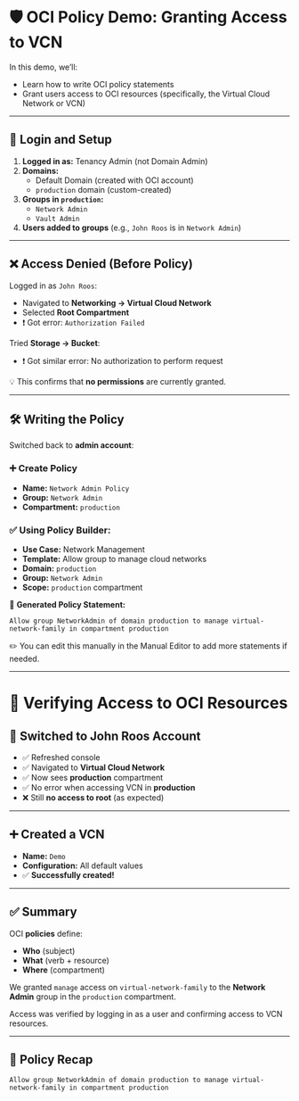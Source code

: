 # 🛡️ OCI Policy Demo: Granting Access to VCN

In this demo, we’ll:

- Learn how to write OCI policy statements
- Grant users access to OCI resources (specifically, the Virtual Cloud Network or VCN)

---

## 🔐 Login and Setup

1. **Logged in as:** Tenancy Admin (not Domain Admin)
2. **Domains:**
   - Default Domain (created with OCI account)
   - `production` domain (custom-created)
3. **Groups in `production`:**
   - `Network Admin`
   - `Vault Admin`
4. **Users added to groups** (e.g., `John Roos` is in `Network Admin`)

---

## ❌ Access Denied (Before Policy)

Logged in as `John Roos`:

- Navigated to **Networking → Virtual Cloud Network**
- Selected **Root Compartment**
- ❗ Got error: `Authorization Failed`

Tried **Storage → Bucket**:
- ❗ Got similar error: No authorization to perform request

💡 This confirms that **no permissions** are currently granted.

---

## 🛠️ Writing the Policy

Switched back to **admin account**:

### ➕ Create Policy

- **Name:** `Network Admin Policy`
- **Group:** `Network Admin`
- **Compartment:** `production`

### ✅ Using Policy Builder:

- **Use Case:** Network Management
- **Template:** Allow group to manage cloud networks
- **Domain:** `production`
- **Group:** `Network Admin`
- **Scope:** `production` compartment

📜 **Generated Policy Statement:**

```text
Allow group NetworkAdmin of domain production to manage virtual-network-family in compartment production
```

✏️ You can edit this manually in the Manual Editor to add more statements if needed.

---

# 🔄 Verifying Access to OCI Resources

## 👤 Switched to John Roos Account
- ✅ Refreshed console
- ✅ Navigated to **Virtual Cloud Network**
- ✅ Now sees **production** compartment
- ✅ No error when accessing VCN in **production**
- ❌ Still **no access to root** (as expected)

---

## ➕ Created a VCN
- **Name:** `Demo`
- **Configuration:** All default values
- ✅ **Successfully created!**

---

## ✅ Summary
OCI **policies** define:

- **Who** (subject)  
- **What** (verb + resource)  
- **Where** (compartment)  

We granted `manage` access on `virtual-network-family` to the **Network Admin** group in the `production` compartment.

Access was verified by logging in as a user and confirming access to VCN resources.

---

## 📝 Policy Recap
```text
Allow group NetworkAdmin of domain production to manage virtual-network-family in compartment production
```
